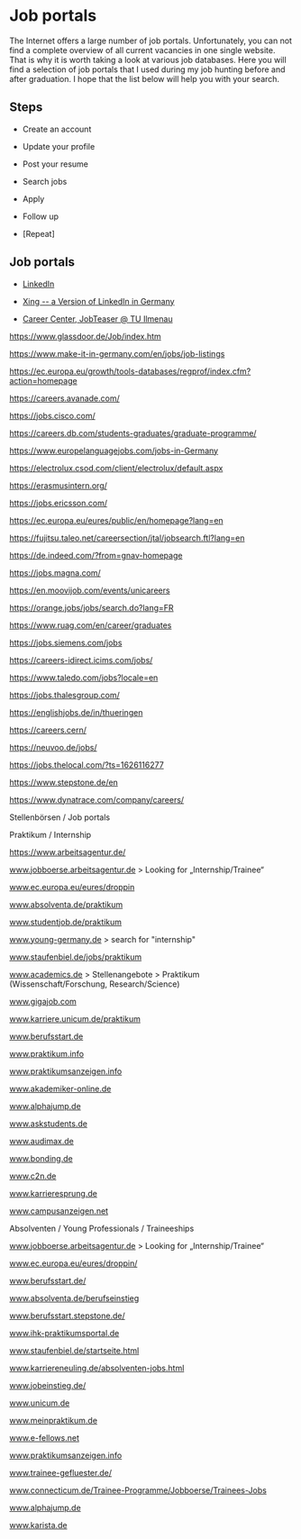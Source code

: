 # Job portals

The Internet offers a large number of job portals. Unfortunately, you can not find a complete overview of all current vacancies in one single website. That is why it is worth taking a look at various job databases. Here you will find a selection of job portals that I used during my job hunting before and after graduation. I hope that the list below will help you with your search.


## Steps

- Create an account

- Update your profile 

- Post your resume 

- Search jobs 

- Apply 

- Follow up

- [Repeat]


## Job portals

- [LinkedIn](https://www.linkedin.com/in/ndremaninazafy)

- [Xing -- a Version of LinkedIn in Germany](https://www.xing.com//)

- [Career Center, JobTeaser @ TU Ilmenau](https://tu-ilmenau.jobteaser.com/en/)

https://www.glassdoor.de/Job/index.htm

https://www.make-it-in-germany.com/en/jobs/job-listings

https://ec.europa.eu/growth/tools-databases/regprof/index.cfm?action=homepage

https://careers.avanade.com/

https://jobs.cisco.com/

https://careers.db.com/students-graduates/graduate-programme/

https://www.europelanguagejobs.com/jobs-in-Germany

https://electrolux.csod.com/client/electrolux/default.aspx

https://erasmusintern.org/

https://jobs.ericsson.com/

https://ec.europa.eu/eures/public/en/homepage?lang=en

https://fujitsu.taleo.net/careersection/jtal/jobsearch.ftl?lang=en

https://de.indeed.com/?from=gnav-homepage

https://jobs.magna.com/

https://en.moovijob.com/events/unicareers

https://orange.jobs/jobs/search.do?lang=FR

https://www.ruag.com/en/career/graduates

https://jobs.siemens.com/jobs

https://careers-idirect.icims.com/jobs/

https://www.taledo.com/jobs?locale=en

https://jobs.thalesgroup.com/

https://englishjobs.de/in/thueringen

https://careers.cern/

https://neuvoo.de/jobs/

https://jobs.thelocal.com/?ts=1626116277

https://www.stepstone.de/en

https://www.dynatrace.com/company/careers/





Stellenbörsen / Job portals

Praktikum / Internship

https://www.arbeitsagentur.de/ 

www.jobboerse.arbeitsagentur.de  > Looking for „Internship/Trainee“

www.ec.europa.eu/eures/droppin 

www.absolventa.de/praktikum 

www.studentjob.de/praktikum 

www.young-germany.de  > search for "internship"

www.staufenbiel.de/jobs/praktikum 

www.academics.de  > Stellenangebote > Praktikum (Wissenschaft/Forschung, Research/Science)

www.gigajob.com 

www.karriere.unicum.de/praktikum 

www.berufsstart.de 

www.praktikum.info 

www.praktikumsanzeigen.info 

www.akademiker-online.de 

www.alphajump.de 

www.askstudents.de 

www.audimax.de 

www.bonding.de 

www.c2n.de 

www.karrieresprung.de 

www.campusanzeigen.net 



Absolventen / Young Professionals / Traineeships

www.jobboerse.arbeitsagentur.de  > Looking for „Internship/Trainee“

www.ec.europa.eu/eures/droppin/ 

www.berufsstart.de/ 

www.absolventa.de/berufseinstieg 

www.berufsstart.stepstone.de/ 

www.ihk-praktikumsportal.de 

www.staufenbiel.de/startseite.html 

www.karriereneuling.de/absolventen-jobs.html 

www.jobeinstieg.de/ 

www.unicum.de 

www.meinpraktikum.de 

www.e-fellows.net 

www.praktikumsanzeigen.info 

www.trainee-gefluester.de/ 

www.connecticum.de/Trainee-Programme/Jobboerse/Trainees-Jobs 

www.alphajump.de 

www.karista.de 


